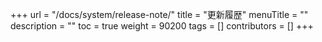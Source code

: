 +++
url = "/docs/system/release-note/"
title = "更新履歴"
menuTitle = ""
description = ""
toc = true
weight = 90200
tags = []
contributors = []
+++
